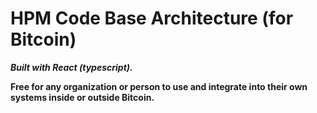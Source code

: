 # HPM Code Base Architecture (for Bitcoin)

***Built with React (typescript).***

**Free for any organization or person to use and integrate into their own systems inside or outside Bitcoin.**
